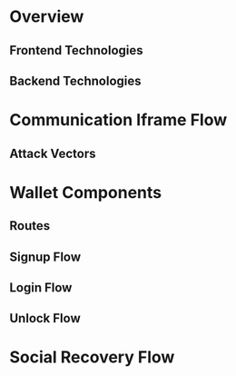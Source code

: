 # Overview

## Frontend Technologies

## Backend Technologies

# Communication Iframe Flow

## Attack Vectors

# Wallet Components

## Routes

## Signup Flow

## Login Flow

## Unlock Flow

# Social Recovery Flow

